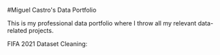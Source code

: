 #Miguel Castro's Data Portfolio 

This is my professional data portfolio where I throw all my relevant data-related projects.

FIFA 2021 Dataset Cleaning:
